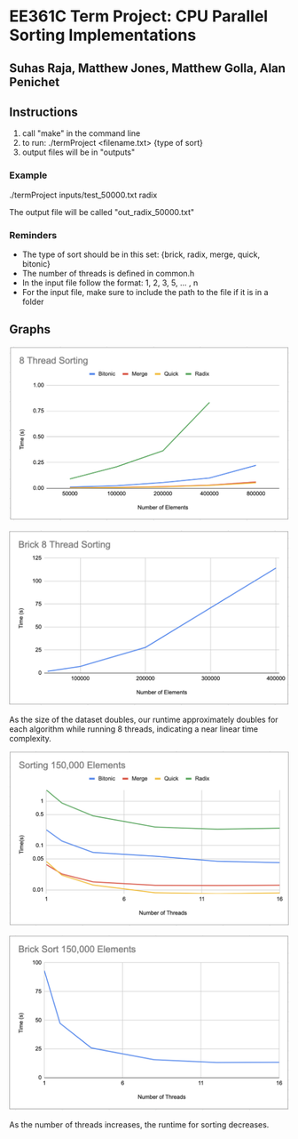 # EE361C Term Project: CPU Parallel Sorting Implementations
## Suhas Raja, Matthew Jones, Matthew Golla, Alan Penichet

## Instructions

1. call "make" in the command line
2. to run: ./termProject <filename.txt>  {type of sort}
3. output files will be in "outputs"

### Example

./termProject inputs/test_50000.txt radix

The output file will be called "out_radix_50000.txt"

### Reminders
- The type of sort should be in this set: {brick, radix, merge, quick, bitonic}
- The number of threads is defined in common.h
- In the input file follow the format: 1, 2, 3, 5, ... , n
- For the input file, make sure to include the path to the file if it is in a folder

## Graphs

![Performance on increasingly sized datasets](/graphs/8threadsorting.png)

![Performance on increasingly sized datasets](/graphs/bricksorting.png)

As the size of the dataset doubles, our runtime approximately doubles for each algorithm while running 8 threads, indicating a near linear time complexity.


![Performance as threads increase](/graphs/sort150.png)

![Performance as threads increase](/graphs/bricksort150.png)

As the number of threads increases, the runtime for sorting decreases.
